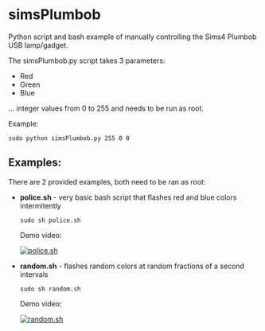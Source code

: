 simsPlumbob
===========

Python script and bash example of manually controlling the Sims4 Plumbob USB lamp/gadget.

The simsPlumbob.py script takes 3 parameters:
* Red
* Green
* Blue

... integer values from 0 to 255 and needs to be run as root.

Example:<br/>
```
sudo python simsPlumbob.py 255 0 0
```

<h2>Examples:</h2>

There are 2 provided examples, both need to be ran as root:
* **police.sh** - very basic bash script that flashes red and blue colors intermitently

  ```
  sudo sh police.sh
  ```

  Demo video: 

  [![police.sh](https://i.ytimg.com/s_vi/LMEzIR6nP1E/mqdefault.jpg?sqp=CKj26qQF&rs=AOn4CLDa_gTfRVtvQdCETgWP0FZQUY4WhQ)](https://www.youtube.com/watch?v=LMEzIR6nP1E&index=1&list=UUBJp0nTYCg9agz6c7f_1d8A)
* **random.sh** - flashes random colors at random fractions of a second intervals

  ```
  sudo sh random.sh
  ```

  Demo video: 

  [![random.sh](https://i.ytimg.com/s_vi/kklLTXt_osQ/mqdefault.jpg?sqp=CKj26qQF&rs=AOn4CLCxhIQpT2dPrV1b4_9aSrDK8HqeOw)](https://www.youtube.com/watch?v=kklLTXt_osQ&index=2&list=UUBJp0nTYCg9agz6c7f_1d8A)
